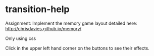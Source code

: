 # transition-help

Assignment:
Implement the memory game layout detailed here: http://chrisdavies.github.io/memory/

Only using css

Click in the upper left hand corner on the buttons to see their effects.
